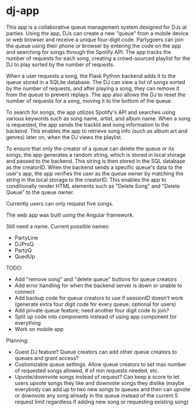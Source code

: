 # dj-app

This app is a collaborative queue management system designed for DJs at parties. Using the app, DJs can create a new "queue" from a mobile device or web browser and receive a unique four-digit code. Partygoers can join the queue using their phone or browser by entering the code on the app and searching for songs through the Spotify API. The app tracks the number of requests for each song, creating a crowd-sourced playlist for the DJ to play sorted by the number of requests.

When a user requests a song, the Flask Python backend adds it to the queue stored in a SQLite database. The DJ can view a list of songs sorted by the number of requests, and after playing a song, they can remove it from the queue to prevent replays. The app also allows the DJ to reset the number of requests for a song, moving it to the bottom of the queue.

To search for songs, the app utilizes Spotify's API and searches using various keywords such as song name, artist, and album name. When a song is requested, the app sends the trackId and song information to the backend. This enables the app to retrieve song info (such as album art and genres) later on, when the DJ views the playlist.

To ensure that only the creator of a queue can delete the queue or its songs, the app generates a random string, which is stored in local storage and passed to the backend. This string is then stored in the SQL database as the creatorID. When the backend sends a specific queue's data to the user's app, the app verifies the user as the queue owner by matching the string in the local storage to the creatorID. This enables the app to conditionally render HTML elements such as "Delete Song" and "Delete Queue" to the queue owner.

Currently users can only request five songs. 

The web app was built using the Angular framework.

Still need a name. Current possible names:

* PartyLine
* DJProQ
* PartyQ
* QuedUp

TODO:

* Add "remove song" and "delete queue" buttons for queue creators
* Add error handling for when the backend server is down or unable to connect
* Add backup code for queue creators to use if sessionID doesn't work (generate extra four digit code for every queue; optional for users)
* Add private queue feature; need another four digit code to join?
* Split up code into components instead of using app component for everything
* Work on mobile app

Planning:

* Guest DJ feature? Queue creators can add other queue creators to queues and grant access? 
* Customizable queue settings. Allow queue creators to set max number of requested songs allowed, # of min requests needed, etc.
* Upvote/downvote songs instead of request? Can keep a score to let users upvote songs they like and downvote songs they dislike (maybe everybody can add up to two new songs to queues and then can upvote or downvote any song already in the queue instead of the current 5 request limit regardless if adding new song or requesting existing song)
